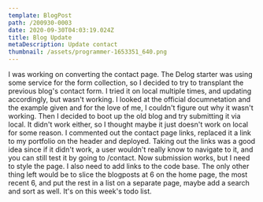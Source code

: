 ```yaml
---
template: BlogPost
path: /200930-0003
date: 2020-09-30T04:03:19.024Z
title: Blog Update
metaDescription: Update contact
thumbnail: /assets/programmer-1653351_640.png
---
```

I was working on converting the contact page.  The Delog starter was using some service for the form collection, so I decided to try to transplant the previous blog's contact form.  I tried it on local multiple times, and updating accordingly, but wasn't working.  I looked at the official documnetation and the example given and for the love of me, I couldn't figure out why it wasn't working.  Then I decided to boot up the old blog and try submitting it via local.  It didn't work either, so I thought maybe it just doesn't work on local for some reason.  I commented out the contact page links, replaced it a link to my portfolio on the header and deployed.  Taking out the links was a good idea since if it didn't work, a user wouldn't really know to navigate to it, and you can still test it by going to /contact.  Now submission works, but I need to style the page.  I also need to add links to the code base.  The only other thing left would be to slice the blogposts at 6 on the home page, the most recent 6, and put the rest in a list on a separate page, maybe add a search and sort as well.  It's on this week's todo list.